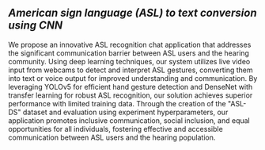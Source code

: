 ## _American sign language (ASL) to text conversion using CNN_

We propose an innovative ASL recognition chat application that addresses the significant communication barrier between ASL users and the hearing community. Using deep learning techniques, our system utilizes live video input from webcams to detect and interpret ASL gestures, converting them into text or voice output for improved understanding and communication. By leveraging YOLOv5 for efficient hand gesture detection and DenseNet with transfer learning for robust ASL recognition, our solution achieves superior performance with limited training data. Through the creation of the "ASL-DS" dataset and evaluation using experiment hyperparameters, our application promotes inclusive communication, social inclusion, and equal opportunities for all individuals, fostering effective and accessible communication between ASL users and the hearing population.
